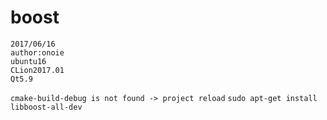 # boost
```
2017/06/16
author:onoie
ubuntu16
CLion2017.01
Qt5.9
```
`cmake-build-debug is not found -> project reload`
`sudo apt-get install libboost-all-dev`
